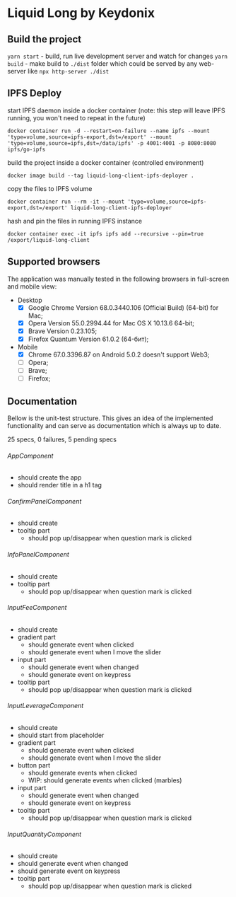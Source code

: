 # Liquid Long by Keydonix

## Build the project

`yarn start` - build, run live development server and watch for changes
`yarn build` - make build to `./dist` folder which could be served by any web-server like `npx http-server ./dist`

## IPFS Deploy
start IPFS daemon inside a docker container (note: this step will leave IPFS running, you won't need to repeat in the future)
```
docker container run -d --restart=on-failure --name ipfs --mount 'type=volume,source=ipfs-export,dst=/export' --mount 'type=volume,source=ipfs,dst=/data/ipfs' -p 4001:4001 -p 8080:8080 ipfs/go-ipfs
```
build the project inside a docker container (controlled environment)
```
docker image build --tag liquid-long-client-ipfs-deployer .
```
copy the files to IPFS volume
```
docker container run --rm -it --mount 'type=volume,source=ipfs-export,dst=/export' liquid-long-client-ipfs-deployer
```
hash and pin the files in running IPFS instance
```
docker container exec -it ipfs ipfs add --recursive --pin=true /export/liquid-long-client
```

## Supported browsers

The application was manually tested in the following browsers in full-screen and mobile view:
- Desktop
  - [x] Google Chrome Version 68.0.3440.106 (Official Build) (64-bit) for Mac;
  - [x] Opera Version 55.0.2994.44 for Mac OS X 10.13.6 64-bit;
  - [x] Brave Version 0.23.105;
  - [x] Firefox Quantum Version 61.0.2 (64-бит);
- Mobile
  - [x] Chrome 67.0.3396.87 on Android 5.0.2 doesn't support Web3;
  - [ ] Opera;
  - [ ] Brave;
  - [ ] Firefox;

## Documentation

Bellow is the unit-test structure.
This gives an idea of the implemented functionality
and can serve as documentation which is always up to date.

25 specs, 0 failures, 5 pending specs

###### AppComponent
- should create the app
- should render title in a h1 tag
###### ConfirmPanelComponent
- should create
- tooltip part
  - should pop up/disappear when question mark is clicked
###### InfoPanelComponent
- should create
- tooltip part
  - should pop up/disappear when question mark is clicked
###### InputFeeComponent
- should create
- gradient part
  - should generate event when clicked
  - should generate event when I move the slider
- input part
  - should generate event when changed
  - should generate event on keypress
- tooltip part
  - should pop up/disappear when question mark is clicked
###### InputLeverageComponent
- should create
- should start from placeholder
- gradient part
  - should generate event when clicked
  - should generate event when I move the slider
- button part
  - should generate events when clicked
  - WIP: should generate events when clicked (marbles)
- input part
  - should generate event when changed
  - should generate event on keypress
- tooltip part
  - should pop up/disappear when question mark is clicked
###### InputQuantityComponent
- should create
- should generate event when changed
- should generate event on keypress
- tooltip part
  - should pop up/disappear when question mark is clicked
